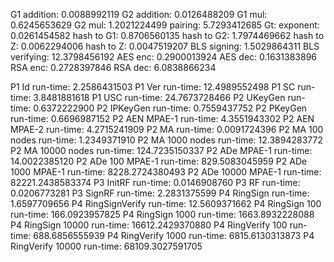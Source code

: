 G1 addition:  0.0088992119
G2 addition:  0.0126488209
G1 mul:  0.6245653629
G2 mul:  1.2021224499
pairing:  5.7293412685
Gt: exponent:  0.0261454582
hash to G1:  0.8706560135
hash to G2:  1.7974469662
hash to Z:  0.0062294006
hash to Z:  0.0047519207
BLS signing:  1.5029864311
BLS verifying:  12.3798456192
AES enc:  0.2900013924
AES dec:  0.1631383896
RSA enc:  0.2728397846
RSA dec:  6.0838866234

P1 Id run-time:  2.2586431503
P1 Ver run-time:  12.4989552498
P1 SC run-time:  3.8481881618
P1 USC run-time:  24.7673728466
P2 UKeyGen run-time:  0.6372222900
P2 IPKeyGen run-time:  0.7559437752
P2 PKeyGen run-time:  0.6696987152
P2 AEN MPAE-1 run-time:  4.3551943302
P2 AEN MPAE-2 run-time:  4.2715241909
P2 MA run-time:  0.0091724396
P2 MA 100 nodes run-time:  1.2349371910
P2 MA 1000 nodes run-time:  12.3894283772
P2 MA 10000 nodes run-time:  124.7235150337
P2 ADe MPAE-1 run-time:  14.0022385120
P2 ADe 100 MPAE-1 run-time:  829.5083045959
P2 ADe 1000 MPAE-1 run-time:  8228.2724380493
P2 ADe 10000 MPAE-1 run-time:  82221.2438583374
P3 InitRF run-time:  0.0146908760
P3 RF run-time:  0.0206773281
P3 SignRF run-time:  2.2831375599
P4 RingSign run-time:  1.6597709656
P4 RingSignVerify run-time:  12.5609371662
P4 RingSign 100 run-time:  166.0923957825
P4 RingSign 1000 run-time:  1663.8932228088
P4 RingSign 10000 run-time:  16612.2429370880
P4 RingVerify 100 run-time:  688.6856555939
P4 RingVerify 1000 run-time:  6815.6130313873
P4 RingVerify 10000 run-time:  68109.3027591705
